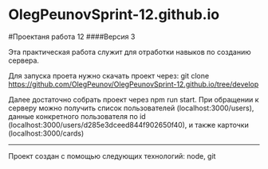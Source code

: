 # OlegPeunovSprint-12.github.io

#Проектаня работа 12
####Версия 3  

Эта практическая работа служит для отработки навыков по созданию сервера.


Для запуска проета нужно скачать проект через: git clone https://github.com/OlegPeunov/OlegPeunovSprint-12.github.io/tree/develop

Далее достаточно собрать проект через npm run start. При обращении к серверу можно получить список пользователей (localhost:3000/users), данные конкретного пользователя по id (localhost:3000/users/d285e3dceed844f902650f40), и также карточки (localhost:3000/cards)




***
Проект создан с помощью следующих технологий: node, git
